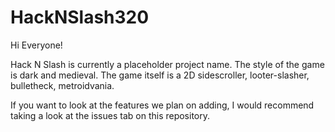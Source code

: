 # HackNSlash320

Hi Everyone!

Hack N Slash is currently a placeholder project name. The style of the game is dark and medieval. The game itself is a 2D sidescroller, looter-slasher, bulletheck, metroidvania.

If you want to look at the features we plan on adding, I would recommend taking a look at the issues tab on this repository.
